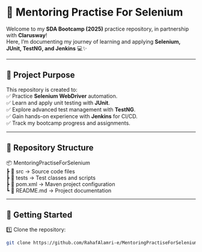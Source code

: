 # 🚀 Mentoring Practise For Selenium  

Welcome to my **SDA Bootcamp (2025)** practice repository, in partnership with **Clarusway**!  
Here, I’m documenting my journey of learning and applying **Selenium, JUnit, TestNG, and Jenkins** 💻✨  

---

## 🎯 Project Purpose  
This repository is created to:  
✅ Practice **Selenium WebDriver** automation.  
✅ Learn and apply unit testing with **JUnit**.  
✅ Explore advanced test management with **TestNG**.  
✅ Gain hands-on experience with **Jenkins** for CI/CD.  
✅ Track my bootcamp progress and assignments.  

---

## 📂 Repository Structure  

📦 MentoringPractiseForSelenium  
 ┣ 📂 src        → Source code files  
 ┣ 📂 tests      → Test classes and scripts  
 ┣ 📜 pom.xml    → Maven project configuration  
 ┗ 📜 README.md  → Project documentation  

---

## 🚀 Getting Started  

1️⃣ Clone the repository:  
```bash
git clone https://github.com/RahafAlamri-e/MentoringPractiseForSelenium.git


